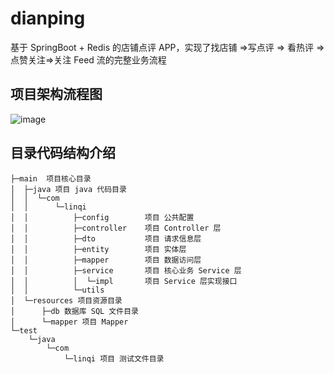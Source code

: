 # dianping
基于 SpringBoot + Redis 的店铺点评 APP，实现了找店铺 =>写点评 => 看热评 => 点赞关注=>关注 Feed 流的完整业务流程



## 项目架构流程图
![image](https://github.com/DIDA-lJ/dianping/assets/97254796/555f583c-5eed-4b4c-8d24-a663cda173f6)

## 目录代码结构介绍

```
├─main  项目核心目录
│  ├─java 项目 java 代码目录
│  │  └─com
│  │      └─linqi
│  │          ├─config        项目 公共配置 
│  │          ├─controller    项目 Controller 层
│  │          ├─dto           项目 请求信息层
│  │          ├─entity        项目 实体层
│  │          ├─mapper        项目 数据访问层
│  │          ├─service       项目 核心业务 Service 层
│  │          │  └─impl       项目 Service 层实现接口
│  │          └─utils
│  └─resources 项目资源目录
│      ├─db 数据库 SQL 文件目录
│      └─mapper 项目 Mapper
└─test
    └─java
        └─com
            └─linqi 项目 测试文件目录
```
